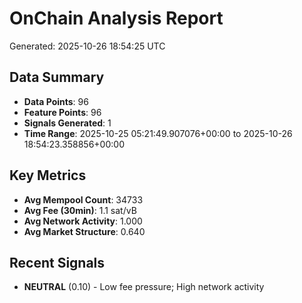 # OnChain Analysis Report
Generated: 2025-10-26 18:54:25 UTC

## Data Summary
- **Data Points**: 96
- **Feature Points**: 96
- **Signals Generated**: 1
- **Time Range**: 2025-10-25 05:21:49.907076+00:00 to 2025-10-26 18:54:23.358856+00:00

## Key Metrics
- **Avg Mempool Count**: 34733
- **Avg Fee (30min)**: 1.1 sat/vB
- **Avg Network Activity**: 1.000
- **Avg Market Structure**: 0.640

## Recent Signals
- **NEUTRAL** (0.10) - Low fee pressure; High network activity
